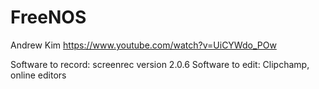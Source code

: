 # FreeNOS
Andrew Kim
https://www.youtube.com/watch?v=UiCYWdo_POw

Software to record: screenrec version 2.0.6
Software to edit: Clipchamp, online editors
